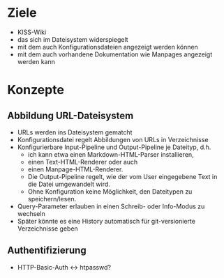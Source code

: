 
# Ziele

* KISS-Wiki
* das sich im Dateisystem widerspiegelt
* mit dem auch Konfigurationsdateien angezeigt werden können
* mit dem auch vorhandene Dokumentation wie Manpages angezeigt werden kann


# Konzepte

## Abbildung URL-Dateisystem

* URLs werden ins Dateisystem gematcht
* Konfigurationsdatei regelt Abbildungen von URLs in Verzeichnisse
* Konfigurierbare Input-Pipeline und Output-Pipeline je Dateityp, d.h.
  * ich kann etwa einen Markdown-HTML-Parser installieren,
  * einen Text-HTML-Renderer oder auch
  * einen Manpage-HTML-Renderer.
  * Die Output-Pipeline regelt, wie der vom User eingegebene Text in die Datei umgewandelt wird.
  * Ohne Konfiguration keine Möglichkeit, den Dateitypen zu speichern/lesen.
* Query-Parameter erlauben in einen Schreib- oder Info-Modus zu wechseln
* Später könnte es eine History automatisch für git-versionierte Verzeichnisse geben

## Authentifizierung

* HTTP-Basic-Auth <-> htpasswd?

